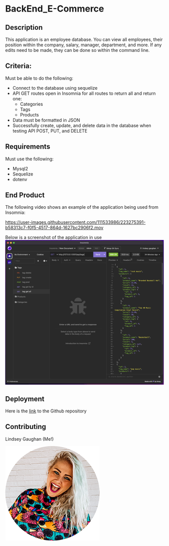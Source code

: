 # BackEnd_E-Commerce

## Description
This application is an employee database. You can view all employees, their position within the company, salary, manager, department, and more. If any edits need to be made, they can be done so within the command line. 

## Criteria:
Must be able to do the following:

* Connect to the database using sequelize
* API GET routes open in Insomnia for all routes to return all and return one:
  * Categories
  * Tags
  * Products
* Data must be formatted in JSON
* Successfully create, update, and delete data in the database when testing API POST, PUT, and DELETE

## Requirements

Must use the following:
  * Mysql2
  * Sequelize
  * dotenv

## End Product 

<!-- Video of application in progress -->
The following video shows an example of the application being used from Insomnia:

https://user-images.githubusercontent.com/111533986/223275391-b58313c7-f0f5-4517-864d-1627bc2906f2.mov


<!-- screenshots -->
Below is a screenshot of the application in use
![screenshot](./assets/backendScreenshot.png)


## Deployment
Here is the [link](https://github.com/gaughanln/BackEnd_E-Commerce) to the Github repository

## Contributing
Lindsey Gaughan (Me!) 

![Lindsey Gaughan](./assets/gaughanln.png)

